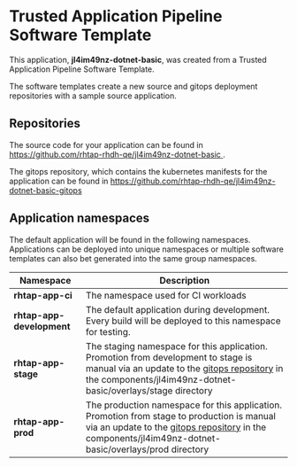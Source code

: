 # Trusted Application Pipeline Software Template

This application, **jl4im49nz-dotnet-basic**, was created from a Trusted Application Pipeline Software Template.

The software templates create a new source and gitops deployment repositories with a sample source application. 

## Repositories

The source code for your application can be found in [https://github.com/rhtap-rhdh-qe/jl4im49nz-dotnet-basic ](https://github.com/rhtap-rhdh-qe/jl4im49nz-dotnet-basic ).
 
The gitops repository, which contains the kubernetes manifests for the application can be found in 
[https://github.com/rhtap-rhdh-qe/jl4im49nz-dotnet-basic-gitops ](https://github.com/rhtap-rhdh-qe/jl4im49nz-dotnet-basic-gitops ) 

## Application namespaces 

The default application will be found in the following namespaces. Applications can be deployed into unique namespaces or multiple software templates can also bet generated into the same group namespaces.  

|  Namespace   |  Description   |  
| -------- | -------- |
| **rhtap-app-ci** | The namespace used for CI workloads |
| **rhtap-app-development** | The default application during development. Every build will be deployed to this namespace for testing. |
| **rhtap-app-stage** | The staging namespace for this application. Promotion from development to stage is manual via an update to the [gitops repository](https://github.com/rhtap-rhdh-qe/jl4im49nz-dotnet-basic-gitops ) in the components/jl4im49nz-dotnet-basic/overlays/stage directory |
| **rhtap-app-prod** | The production namespace for this application. Promotion from stage to production is manual via an update to the [gitops repository](https://github.com/rhtap-rhdh-qe/jl4im49nz-dotnet-basic-gitops ) in the components/jl4im49nz-dotnet-basic/overlays/prod directory |